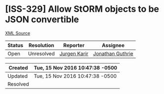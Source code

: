 # [ISS-329] Allow StORM objects to be JSON convertible

[XML Source](./xml/ISS-329.xml)
<p></p>





Status|Resolution|Reporter|Assignee
------|----------|--------|--------
Open|Unresolved|[Jurgen Karir](jurgen.karir)|[Jonathan Guthrie]($jono)





Created|Tue, 15 Nov 2016 10:47:38 -0500
-------|--------------
Updated|Tue, 15 Nov 2016 10:47:38 -0500
Resolved|




